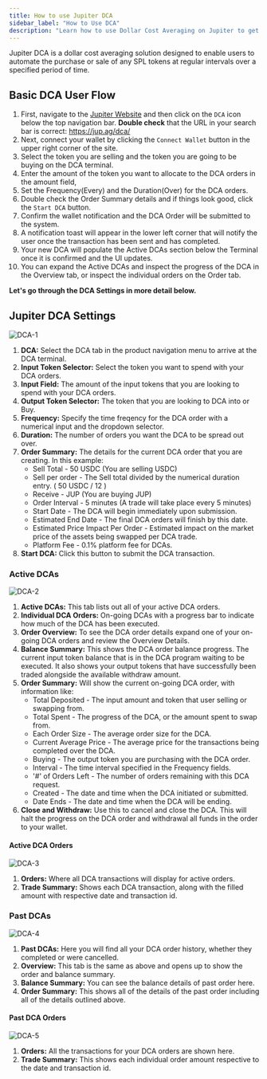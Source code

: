 ```yaml
---
title: How to use Jupiter DCA
sidebar_label: "How to Use DCA"
description: "Learn how to use Dollar Cost Averaging on Jupiter to get the best price on your trades."
---
```


<head>
    <title>How to use Dollar Cost Averaging (DCA) on Jupiter</title>
    <meta name="twitter:card" content="summary" />
</head>

Jupiter DCA is a dollar cost averaging solution designed to enable users to automate the purchase or sale of any SPL tokens at regular intervals over a specified period of time.

## Basic DCA User Flow

1. First, navigate to the [Jupiter Website](https://jup.ag/) and then click on the `DCA` icon below the top navigation bar. **Double check** that the URL in your search bar is correct: https://jup.ag/dca/
2. Next, connect your wallet by clicking the `Connect Wallet` button in the upper right corner of the site.
3. Select the token you are selling and the token you are going to be buying on the DCA terminal.
4. Enter the amount of the token you want to allocate to the DCA orders in the amount field, 
5. Set the Frequency(Every) and the Duration(Over) for the DCA orders. 
6. Double check the Order Summary details and if things look good, click the `Start DCA` button.
7. Confirm the wallet notification and the DCA Order will be submitted to the system. 
8. A notification toast will appear in the lower left corner that will notify the user once the transaction has been sent and has completed.
9. Your new DCA will populate the Active DCAs section below the Terminal once it is confirmed and the UI updates.
10. You can expand the Active DCAs and inspect the progress of the DCA in the Overview tab, or inspect the individual orders on the Order tab.

**Let's go through the DCA Settings in more detail below.**

## Jupiter DCA Settings

![DCA-1](../img/dca/dca-1.png)

1. **DCA:** Select the DCA tab in the product navigation menu to arrive at the DCA terminal.
2. **Input Token Selector:** Select the token you want to spend with your DCA orders.
3. **Input Field:** The amount of the input tokens that you are looking to spend with your DCA orders.
4. **Output Token Selector:** The token that you are looking to DCA into or Buy.
5. **Frequency:** Specify the time freqency for the DCA order with a numerical input and the dropdown selector.
6. **Duration:** The number of orders you want the DCA to be spread out over. 
7. **Order Summary:** The details for the current DCA order that you are creating. 
    In this example:
    - Sell Total - 50 USDC (You are selling USDC)
    - Sell per order - The Sell total divided by the numerical duration entry. ( 50 USDC / 12 )
    - Receive - JUP (You are buying JUP)
    - Order Interval - 5 minutes (A trade will take place every 5 minutes)
    - Start Date - The DCA will begin immediately upon submission.
    - Estimated End Date - The final DCA orders will finish by this date.
    - Estimated Price Impact Per Order - Estimated impact on the market price of the assets being swapped per DCA trade.
    - Platform Fee - 0.1% platform fee for DCAs.
8. **Start DCA:** Click this button to submit the DCA transaction.

### Active DCAs

![DCA-2](../img/dca/dca-2.png)

1. **Active DCAs:** This tab lists out all of your active DCA orders.
2. **Individual DCA Orders:** On-going DCAs with a progress bar to indicate how much of the DCA has been executed.
3. **Order Overview:** To see the DCA order details expand one of your on-going DCA orders and review the Overview Details.
4. **Balance Summary:** This shows the DCA order balance progress. The current input token balance that is in the DCA program waiting to be executed. It also shows your output tokens that have successfully been traded alongside the available withdraw amount.
5. **Order Summary:** Will show the current on-going DCA order, with information like:
    - Total Deposited - The input amount and token that user selling or swapping from.
    - Total Spent - The progress of the DCA, or the amount spent to swap from.
    - Each Order Size - The average order size for the DCA.
    - Current Average Price - The average price for the transactions being completed over the DCA.
    - Buying - The output token you are purchasing with the DCA order.
    - Interval - The time interval specified in the Frequency fields.
    - '#' of Orders Left - The number of orders remaining with this DCA request.
    - Created - The date and time when the DCA initiated or submitted.
    - Date Ends - The date and time when the DCA will be ending.
6. **Close and Withdraw:** Use this to cancel and close the DCA. This will halt the progress on the DCA order and withdrawal all funds in the order to your wallet. 

#### Active DCA Orders
![DCA-3](../img/dca/dca-3.png)

1. **Orders:** Where all DCA transactions will display for active orders.
2. **Trade Summary:** Shows each DCA transaction, along with the filled amount with respective date and transaction id.

### Past DCAs

![DCA-4](../img/dca/dca-4.png)

1. **Past DCAs:** Here you will find all your DCA order history, whether they completed or were cancelled.
2. **Overview:** This tab is the same as above and opens up to show the order and balance summary.
3. **Balance Summary:** You can see the balance details of past order here.
4. **Order Summary:** This shows all of the details of the past order including all of the details outlined above.

#### Past DCA Orders
![DCA-5](../img/dca/dca-5.png)

1. **Orders:** All the transactions for your DCA orders are shown here.
2. **Trade Summary:** This shows each individual order amount respective to the date and transaction id.
